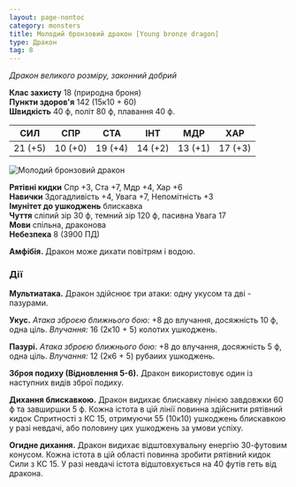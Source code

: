 ```yaml
---
layout: page-nontoc
category: monsters
title: Молодий бронзовий дракон [Young bronze dragon]
type: Дракон
tag: 8
---
```


_Дракон великого розміру, законний добрий_

**Клас захисту** 18 (природна броня)    
**Пункти здоров'я** 142 (15к10 + 60)    
**Швидкість** 40 ф, політ 80 ф, плавання 40 ф.

| СИЛ     | СПР     | СТА     | ІНТ     | МДР     | ХАР     |
| ------- | ------- | ------- | ------- | ------- | ------- |
| 21 (+5) | 10 (+0) | 19 (+4) | 14 (+2) | 13 (+1) | 17 (+3) |

![Молодий бронзовий дракон](https://www.dndbeyond.com/avatars/thumbnails/30782/510/1000/1000/638061964683655080.png)

**Рятівні кидки** Спр +3, Ста +7, Мдр +4, Хар +6    
**Навички** Здогадливість +4, Увага +7, Непомітність +3    
**Імунітет до ушкоджень** блискавка    
**Чуття** сліпий зір 30 ф, темний зір 120 ф, пасивна Увага 17    
**Мови** спільна, драконова    
**Небезпека** 8 (3900 ПД)

**Амфібія.** Дракон може дихати повітрям і водою.

### Дії
**Мультиатака.** Дракон здійснює три атаки: одну укусом та дві - пазурами.    

**Укус.** _Атака зброєю ближнього бою:_ +8 до влучання, досяжність 10 ф, одна ціль. _Влучання:_ 16 (2к10 + 5) колотих ушкоджень.    

**Пазурі.** _Атака зброєю ближнього бою:_ +8 до влучання, досяжність 5 ф, одна ціль. _Влучання:_ 12 (2к6 + 5) рубаиих ушкоджень.    

**Зброя подиху (Відновлення 5-6).** Дракон використовує один із наступних видів зброї подиху.    

**Дихання блискавкою.** Дракон видихає блискавку лінією завдовжки 60 ф та завширшки 5 ф. Кожна істота в цій лінії повинна здійснити рятівний кидок Спритності з КС 15, отримуючи 55 (10к10) ушкоджень блискавкою у разі невдачі, або половину цих ушкоджень за умови успіху.    

**Огидне дихання.** Дракон видихає відштовхувальну енергію 30-футовим конусом. Кожна істота в цій області повинна зробити рятівний кидок Сили з КС 15. У разі невдачі істота відштовхується на 40 футів геть від дракона.
